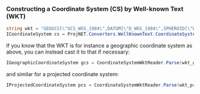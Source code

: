 ### Constructing a Coordinate System (CS) by Well-known Text (WKT)
```cs
string wkt = "GEOGCS[\"GCS_WGS_1984\",DATUM[\"D_WGS_1984\",SPHEROID[\"WGS_1984\",6378137,298.257223563](__GCS_WGS_1984__,DATUM[__D_WGS_1984__,SPHEROID[__WGS_1984__,6378137,298.257223563)],PRIMEM[\"Greenwich\",0](__Greenwich__,0),UNIT[\"Degree\",0.0174532925199433](__Degree__,0.0174532925199433)]";
ICoordinateSystem cs = ProjNET.Converters.WellKnownText.CoordinateSystemWktReader.Parse(wkt) as ICoordinateSystem;
```
If you know that the WKT is for instance a geographic coordinate system as above, you can instead cast it to that if necessary:
```cs
IGeographicCoordinateSystem gcs = CoordinateSystemWktReader.Parse(wkt_geo) as IGeographicCoordinateSystem;
```
and similar for a projected coordinate system:
```cs
IProjectedCoordinateSystem pcs = CoordinateSystemWktReader.Parse(wkt_proj) as IProjectedCoordinateSystem;
```